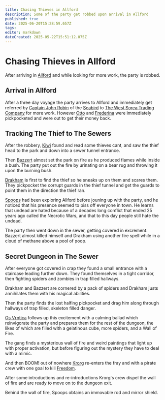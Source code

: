```yaml
---
title: Chasing Thieves in Allford
description: Some of the party get robbed upon arrival in Allford
published: true
date: 2025-06-20T15:28:59.657Z
tags: 
editor: markdown
dateCreated: 2025-05-22T15:51:12.075Z
---
```


# Chasing Thieves in Allford
After arriving in [Allford](/locations/Mardun/Allford) and while looking for more work, the party is robbed.

## Arrival in Allford
After a three day voyage the party arrives to Allford and immediately get referred by [Captain John Robin](/characters/captain-john-robin) of the [Seabird](/organizaions/robin-trading-company) to [The West Sorea Trading Company](/organizations/the-west-sorea-trading-company) for more work. However [Otto](/characters/Otto-Hurtszog) and [Frederina](/characters/Frederina) were immediately pickpocketed and were out to get their money back.


## Tracking The Thief to The Sewers
After the robbery, [Kiwi](/characters/Kiwi) found and read some thieves cant, and saw the thief head to the park and down into a sewer tunnel entrance. 

Then [Bazzert](/characters/bazzert) almost set the park on fire as he produced flames while inside a bush. The party put out the fire by urinating on a bear rug and throwing it upon the burning bush.

[Drakham](/characters/drakham) is first to find the thief so he sneaks up on them and scares them. They pickpocket the corrupt guards in the thief tunnel and get the guards to point them in the direction the thief ran.

[Spoops](/characters/spoops) had been exploring Allford before jouning up with the party, and he noticed that his presence seemed to piss off everyone in town. He learns that undead are hated because of a decades long conflict that ended 25 years ago called the Necrotic Wars, and that to this day people still hate the undead.

The party then went down in the sewer, getting covered in excrement. Bazzert almost killed himself and Drakham using another fire spell while in a cloud of methane above a pool of poop.


## Secret Dungeon in The Sewer
After everyone got covered in crap they found a small entrance with a staircase leading further down. They found themselves in a tight corridor, then fighting spiders and zombies in trap filled hallways.

Drakham and Bazzert are cornered by a pack of spiders and Drakham justs annihilates them with his magical abilities.

Then the party finds the lost halfing pickpocket and drag him along through hallways of trap filled, skeleton filled danger.

[Os Vrntica](/characters/os) follows up this excitement with a calming ballad which reinvigorate the party and prepares them for the rest of the dungeon, the likes of which are filled with a gelatinous cube, more spiders, and a Wall of Fire.

The gang finds a mysterious wall of fire and weird paintings that light up with proper activation, but before figuring out the mystery they have to deal with a mimic.

And then BOOM! out of nowhere [Krorg](/characters/krorg) re-enters the fray and with a pirate crew with one goal to kill [Freedom](/characters/freedom).

After some introductions and re-introductions Krorg's crew dispel the wall of fire and are ready to move on to the dungeon exit.

Behind the wall of fire, Spoops obtains an immovable rod and mirror shield.